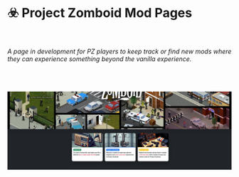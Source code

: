 <html>
  <h1><b>☣️ Project Zomboid Mod Pages</b></h1>
  <br>
  <p><i>A page in development for PZ players to keep track or find new mods where they can experience something beyond the vanilla experience.</i></p>
  <br><br><br>
  <img src=assets/images/front-page.jpg>
</html>

